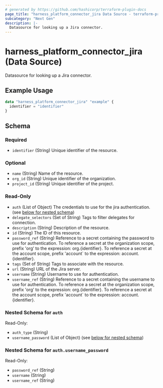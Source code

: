 ```yaml
---
# generated by https://github.com/hashicorp/terraform-plugin-docs
page_title: "harness_platform_connector_jira Data Source - terraform-provider-harness"
subcategory: "Next Gen"
description: |-
  Datasource for looking up a Jira connector.
---
```


# harness_platform_connector_jira (Data Source)

Datasource for looking up a Jira connector.

## Example Usage

```terraform
data "harness_platform_connector_jira" "example" {
  identifier = "identifier"
}
```

<!-- schema generated by tfplugindocs -->
## Schema

### Required

- `identifier` (String) Unique identifier of the resource.

### Optional

- `name` (String) Name of the resource.
- `org_id` (String) Unique identifier of the organization.
- `project_id` (String) Unique identifier of the project.

### Read-Only

- `auth` (List of Object) The credentials to use for the jira authentication. (see [below for nested schema](#nestedatt--auth))
- `delegate_selectors` (Set of String) Tags to filter delegates for connection.
- `description` (String) Description of the resource.
- `id` (String) The ID of this resource.
- `password_ref` (String) Reference to a secret containing the password to use for authentication. To reference a secret at the organization scope, prefix 'org' to the expression: org.{identifier}. To reference a secret at the account scope, prefix 'account` to the expression: account.{identifier}.
- `tags` (Set of String) Tags to associate with the resource.
- `url` (String) URL of the Jira server.
- `username` (String) Username to use for authentication.
- `username_ref` (String) Reference to a secret containing the username to use for authentication. To reference a secret at the organization scope, prefix 'org' to the expression: org.{identifier}. To reference a secret at the account scope, prefix 'account` to the expression: account.{identifier}.

<a id="nestedatt--auth"></a>
### Nested Schema for `auth`

Read-Only:

- `auth_type` (String)
- `username_password` (List of Object) (see [below for nested schema](#nestedobjatt--auth--username_password))

<a id="nestedobjatt--auth--username_password"></a>
### Nested Schema for `auth.username_password`

Read-Only:

- `password_ref` (String)
- `username` (String)
- `username_ref` (String)


